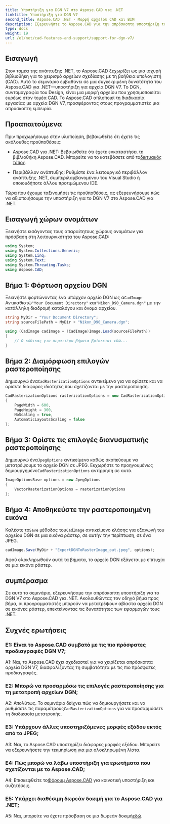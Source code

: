```yaml
---
title: Υποστήριξη για DGN V7 στο Aspose.CAD για .NET
linktitle: Υποστήριξη για DGN V7
second_title: Aspose.CAD .NET - Μορφή αρχείου CAD και BIM
description: Εξερευνήστε το Aspose.CAD για την απρόσκοπτη υποστήριξη του .NET για το DGN V7. Μετατρέψτε αρχεία DGN σε εικόνες ράστερ χωρίς κόπο με καθοδήγηση βήμα προς βήμα.
type: docs
weight: 19
url: /el/net/cad-features-and-support/support-for-dgn-v7/
---
```

## Εισαγωγή

Στον τομέα της ανάπτυξης .NET, το Aspose.CAD ξεχωρίζει ως μια ισχυρή βιβλιοθήκη για το χειρισμό αρχείων σχεδίασης με τη βοήθεια υπολογιστή (CAD). Αυτό το σεμινάριο εμβαθύνει σε μια συγκεκριμένη δυνατότητα του Aspose.CAD για .NET—υποστήριξη για αρχεία DGN V7. Το DGN, συντομογραφία του Design, είναι μια μορφή αρχείου που χρησιμοποιείται ευρέως στον τομέα CAD. Το Aspose.CAD απλοποιεί τη διαδικασία εργασίας με αρχεία DGN V7, προσφέροντας στους προγραμματιστές μια απρόσκοπτη εμπειρία.

## Προαπαιτούμενα

Πριν προχωρήσουμε στην υλοποίηση, βεβαιωθείτε ότι έχετε τις ακόλουθες προϋποθέσεις:

-  Aspose.CAD για .NET: Βεβαιωθείτε ότι έχετε εγκαταστήσει τη βιβλιοθήκη Aspose.CAD. Μπορείτε να το κατεβάσετε από το[δικτυακός τόπος](https://releases.aspose.com/cad/net/).

- Περιβάλλον ανάπτυξης: Ρυθμίστε ένα λειτουργικό περιβάλλον ανάπτυξης .NET, συμπεριλαμβανομένου του Visual Studio ή οποιουδήποτε άλλου προτιμώμενου IDE.

Τώρα που έχουμε ταξινομήσει τις προϋποθέσεις, ας εξερευνήσουμε πώς να αξιοποιήσουμε την υποστήριξη για το DGN V7 στο Aspose.CAD για .NET.

## Εισαγωγή χώρων ονομάτων

Ξεκινήστε εισάγοντας τους απαραίτητους χώρους ονομάτων για πρόσβαση στη λειτουργικότητα του Aspose.CAD:

```csharp
using System;
using System.Collections.Generic;
using System.Linq;
using System.Text;
using System.Threading.Tasks;
using Aspose.CAD;
```

## Βήμα 1: Φόρτωση αρχείου DGN

 Ξεκινήστε φορτώνοντας ένα υπάρχον αρχείο DGN ως α`CadImage` Αντικαθιστώ`"Your Document Directory"` και`"Nikon_D90_Camera.dgn"` με την κατάλληλη διαδρομή καταλόγου και όνομα αρχείου.

```csharp
string MyDir = "Your Document Directory";
string sourceFilePath = MyDir + "Nikon_D90_Camera.dgn";

using (CadImage cadImage = (CadImage)Image.Load(sourceFilePath))
{
    // Ο κώδικας για περαιτέρω βήματα βρίσκεται εδώ...
}
```

## Βήμα 2: Διαμόρφωση επιλογών ραστεροποίησης

 Δημιουργώ ένα`CadRasterizationOptions` αντικείμενο για να ορίσετε και να ορίσετε διάφορες ιδιότητες που σχετίζονται με την ραστεροποίηση.

```csharp
CadRasterizationOptions rasterizationOptions = new CadRasterizationOptions
{
    PageWidth = 600,
    PageHeight = 300,
    NoScaling = true,
    AutomaticLayoutsScaling = false
};
```

## Βήμα 3: Ορίστε τις επιλογές διανυσματικής ραστεροποίησης

 Δημιουργώ ένα`JpegOptions` αντικείμενο καθώς σκοπεύουμε να μετατρέψουμε το αρχείο DGN σε JPEG. Εκχωρήστε το προηγουμένως δημιουργημένο`CadRasterizationOptions` αντίρρηση σε αυτό.

```csharp
ImageOptionsBase options = new JpegOptions
{
    VectorRasterizationOptions = rasterizationOptions
};
```

## Βήμα 4: Αποθηκεύστε την ραστεροποιημένη εικόνα

 Καλέστε το`Save` μέθοδος του`CadImage` αντικείμενο κλάσης για εξαγωγή του αρχείου DGN σε μια εικόνα ράστερ, σε αυτήν την περίπτωση, σε ένα JPEG.

```csharp
cadImage.Save(MyDir + "ExportDGNToRasterImage_out.jpeg", options);
```

Αφού ολοκληρωθούν αυτά τα βήματα, το αρχείο DGN εξάγεται με επιτυχία σε μια εικόνα ράστερ.

## συμπέρασμα

Σε αυτό το σεμινάριο, εξερευνήσαμε την απρόσκοπτη υποστήριξη για το DGN V7 στο Aspose.CAD για .NET. Ακολουθώντας τον οδηγό βήμα προς βήμα, οι προγραμματιστές μπορούν να μετατρέψουν αβίαστα αρχεία DGN σε εικόνες ράστερ, επεκτείνοντας τις δυνατότητες των εφαρμογών τους .NET.

## Συχνές ερωτήσεις

### Ε1: Είναι το Aspose.CAD συμβατό με τις πιο πρόσφατες προδιαγραφές DGN V7;

A1: Ναι, το Aspose.CAD έχει σχεδιαστεί για να χειρίζεται απρόσκοπτα αρχεία DGN V7, διασφαλίζοντας τη συμβατότητα με τις πιο πρόσφατες προδιαγραφές.

### Ε2: Μπορώ να προσαρμόσω τις επιλογές ραστεροποίησης για τη μετατροπή αρχείων DGN;

 Α2: Απολύτως. Το σεμινάριο δείχνει πώς να δημιουργήσετε και να ρυθμίσετε τις παραμέτρους`CadRasterizationOptions` για να προσαρμόσετε τη διαδικασία μετατροπής.

### Ε3: Υπάρχουν άλλες υποστηριζόμενες μορφές εξόδου εκτός από το JPEG;

A3: Ναι, το Aspose.CAD υποστηρίζει διάφορες μορφές εξόδου. Μπορείτε να εξερευνήσετε την τεκμηρίωση για μια ολοκληρωμένη λίστα.

### Ε4: Πώς μπορώ να λάβω υποστήριξη για ερωτήματα που σχετίζονται με το Aspose.CAD;

 A4: Επισκεφθείτε το[Φόρουμ Aspose.CAD](https://forum.aspose.com/c/cad/19) για κοινοτική υποστήριξη και συζητήσεις.

### Ε5: Υπάρχει διαθέσιμη δωρεάν δοκιμή για το Aspose.CAD για .NET;

 A5: Ναι, μπορείτε να έχετε πρόσβαση σε μια δωρεάν δοκιμή[εδώ](https://releases.aspose.com/).